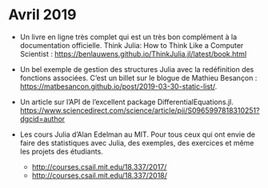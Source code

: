 # Avril 2019

- Un livre en ligne très complet qui  est un très bon complément à la documentation officielle. Think Julia: How to Think Like a Computer Scientist : https://benlauwens.github.io/ThinkJulia.jl/latest/book.html

- Un bel exemple de gestion des structures Julia avec la redéfinition des fonctions associées. C’est un billet sur le blogue de Mathieu Besançon : https://matbesancon.github.io/post/2019-03-30-static-list/.

- Un article sur  l’API de l’excellent package DifferentialEquations.jl. https://www.sciencedirect.com/science/article/pii/S0965997818310251?dgcid=author

- Les cours Julia d’Alan Edelman au MIT. Pour tous ceux qui ont envie de faire des statistiques avec Julia, des exemples, des exercices et même les projets des étudiants.

	- http://courses.csail.mit.edu/18.337/2017/
	- http://courses.csail.mit.edu/18.337/2018/
